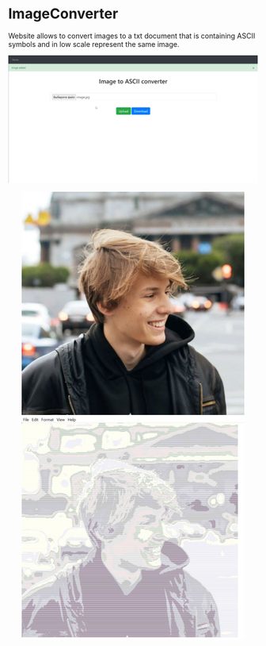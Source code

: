 # ImageConverter
Website allows to convert images to a txt document that is containing ASCII symbols and in low scale represent the same image.

![Website](website.jpg)
<p align='center'>
  <img src='image.jpg' width='450'>
  <img src='converted_screenshot.jpg' width='450'>
  </p>
